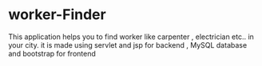 # worker-Finder
This application helps you to find worker like carpenter , electrician etc..  in your city. it is made using servlet and jsp for backend , MySQL database and bootstrap for frontend
